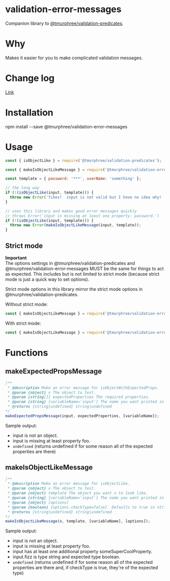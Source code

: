 # validation-error-messages  
Companion library to [@tmurphree/validation-predicates](https://www.npmjs.com/package/@tmurphree/validation-predicates).  

# Why  
Makes it easier for you to make complicated validation messages.  

# Change log  
[Link](https://github.com/tmurphree/validation-error-messages/blob/master/CHANGELOG.md)  

# Installation  
npm install --save @tmurphree/validation-error-messages  

# Usage  
``` js
const { isObjectLike } = require('@tmurphree/validation-predicates');

const { makeIsObjectLikeMessage } = require('@tmurphree/validation-error-messages');

const template = { password: '***', userName: 'something' };

// the long way
if (!(isObjectLike(input, template))) {
  throw new Error('Yikes!  input is not valid but I have no idea why!  Now I have to run complicated code to find it.');
}

// uses this library and makes good error messages quickly
// throws Error('input is missing at least one property: password.')
if (!(isObjectLike(input, template))) {
  throw new Error(makeIsObjectLikeMessage(input, template));
}
```

## Strict mode  
**Important**  
The options settings in @tmurphree/validation-predicates and @tmurphree/validation-error-messages MUST be the same for things to act as expected.  This includes but is not limited to strict mode (because strict mode is just a quick way to set options).  

Strict mode options in this library mirror the strict mode options in @tmurphree/validation-predicates.  

Without strict mode:  
``` js
const { makeIsObjectLikeMessage } = require('@tmurphree/validation-error-messages');
```

With strict mode:  
``` js
const { makeIsObjectLikeMessage } = require('@tmurphree/validation-error-messages').strict;
```

# Functions  
## makeExpectedPropsMessage
``` js
/**
 * @description Make an error message for isObjectWithExpectedProps.
 * @param {object} x The object to test.
 * @param {string[]} expectedProperties The required properties.
 * @param {string} [variableName='input'] The name you want printed in the message.
 * @returns {string|undefined} string|undefined
*/
makeExpectedPropsMessage(input, expectedProperties, [variableName]);
```  
Sample output:  
* input is not an object.  
* input is missing at least property foo.  
* `undefined` (returns undefined if for some reason all of the expected properties are there) 

## makeIsObjectLikeMessage
``` js
/**
 * @description Make an error message for isObjectLike.
 * @param {object} x The object to test.
 * @param {object} template The object you want x to look like.
 * @param {string} [variableName='input'] The name you want printed in the message.
 * @param {object} [options]
 * @param {boolean} [options.checkType=false]  Defaults to true in strict mode.  If true check property data types.  
 * @returns {string|undefined} string|undefined
*/
makeIsObjectLikeMessage(x, template, [variableName], [options]);
```  
Sample output:  
* input is not an object.  
* input is missing at least property foo.  
* input has at least one additional property someSuperCoolProperty.  
* input.fizz is type string and expected type boolean.  
* `undefined` (returns undefined if for some reason all of the expected properties are there and, if checkType is true, they're of the expected type) 
